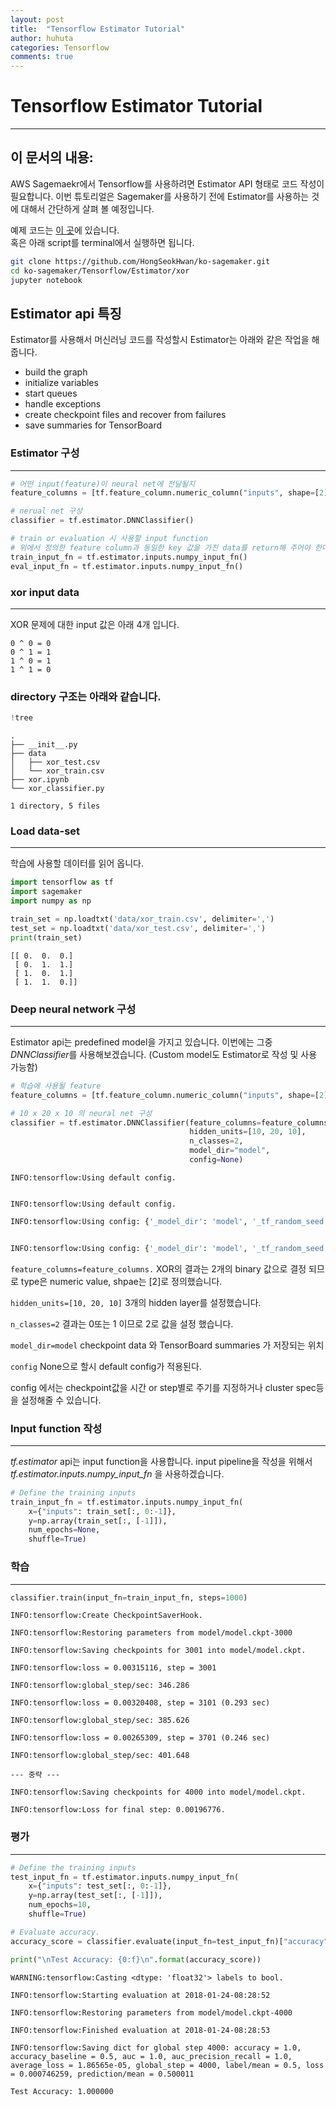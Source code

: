```yaml
---
layout: post
title:  "Tensorflow Estimator Tutorial"
author: huhuta
categories: Tensorflow
comments: true
---
```


# Tensorflow Estimator Tutorial
---
## 이 문서의 내용:
AWS Sagemaekr에서 Tensorflow를 사용하려면 Estimator API 형태로 코드 작성이 필요합니다.
이번 튜토리얼은 Sagemaker를 사용하기 전에 Estimator를 사용하는 것에 대해서 간단하게 살펴 볼 예정입니다.

예제 코드는  [이 곳](https://github.com/HongSeokHwan/ko-sagemaker/tree/master/Tensorflow/Estimator/xor)에 있습니다. <br>
혹은 아래 script를 terminal에서 실행하면 됩니다.
```bash
git clone https://github.com/HongSeokHwan/ko-sagemaker.git
cd ko-sagemaker/Tensorflow/Estimator/xor
jupyter notebook
```

## Estimator api 특징
Estimator를 사용해서 머신러닝 코드를 작성할시 Estimator는 아래와 같은 작업을 해줍니다.
 - build the graph
 - initialize variables
 - start queues
 - handle exceptions
 - create checkpoint files and recover from failures
 - save summaries for TensorBoard


### Estimator 구성
---
```python
# 어떤 input(feature)이 neural net에 전달될지
feature_columns = [tf.feature_column.numeric_column("inputs", shape=[2])]

# nerual net 구성
classifier = tf.estimator.DNNClassifier()

# train or evaluation 시 사용할 input function
# 위에서 정의한 feature column과 동일한 key 값을 가진 data를 return해 주어야 한다.
train_input_fn = tf.estimator.inputs.numpy_input_fn()
eval_input_fn = tf.estimator.inputs.numpy_input_fn()

```

### xor input data
---
XOR 문제에 대한 input 값은 아래 4개 입니다.

```
0 ^ 0 = 0
0 ^ 1 = 1
1 ^ 0 = 1
1 ^ 1 = 0
```

### directory 구조는 아래와 같습니다.


```python
!tree
```

    .
    ├── __init__.py
    ├── data
    │   ├── xor_test.csv
    │   └── xor_train.csv
    ├── xor.ipynb
    └── xor_classifier.py

    1 directory, 5 files


### Load data-set
---
학습에 사용할 데이터를 읽어 옵니다.


```python
import tensorflow as tf
import sagemaker
import numpy as np

train_set = np.loadtxt('data/xor_train.csv', delimiter=',')
test_set = np.loadtxt('data/xor_test.csv', delimiter=',')
print(train_set)
```

    [[ 0.  0.  0.]
     [ 0.  1.  1.]
     [ 1.  0.  1.]
     [ 1.  1.  0.]]


### Deep neural network 구성
---
Estimator api는 predefined model을 가지고 있습니다. 이번에는 그중 *DNNClassifier*를 사용해보겠습니다.
(Custom model도 Estimator로 작성 및 사용 가능함)


```python
# 학습에 사용될 feature
feature_columns = [tf.feature_column.numeric_column("inputs", shape=[2])]

# 10 x 20 x 10 의 neural net 구성
classifier = tf.estimator.DNNClassifier(feature_columns=feature_columns,
                                        hidden_units=[10, 20, 10],
                                        n_classes=2,
                                        model_dir="model",
                                        config=None)
```


    INFO:tensorflow:Using default config.


    INFO:tensorflow:Using default config.


```python
INFO:tensorflow:Using config: {'_model_dir': 'model', '_tf_random_seed': None, '_save_summary_steps': 100, '_save_checkpoints_steps': None, '_save_checkpoints_secs': 600, '_session_config': None, '_keep_checkpoint_max': 5, '_keep_checkpoint_every_n_hours': 10000, '_log_step_count_steps': 100, '_service': None, '_cluster_spec': <tensorflow.python.training.server_lib.ClusterSpec object at 0x11b5f5390>, '_task_type': 'worker', '_task_id': 0, '_master': '', '_is_chief': True, '_num_ps_replicas': 0, '_num_worker_replicas': 1}


INFO:tensorflow:Using config: {'_model_dir': 'model', '_tf_random_seed': None, '_save_summary_steps': 100, '_save_checkpoints_steps': None, '_save_checkpoints_secs': 600, '_session_config': None, '_keep_checkpoint_max': 5, '_keep_checkpoint_every_n_hours': 10000, '_log_step_count_steps': 100, '_service': None, '_cluster_spec': <tensorflow.python.training.server_lib.ClusterSpec object at 0x11b5f5390>, '_task_type': 'worker', '_task_id': 0, '_master': '', '_is_chief': True, '_num_ps_replicas': 0, '_num_worker_replicas': 1}
```


`feature_columns=feature_columns.` XOR의 결과는 2개의 binary 값으로 결정 되므로 type은 numeric value, shpae는 [2]로 정의했습니다.


`hidden_units=[10, 20, 10]` 3개의 hidden layer를 설정했습니다.


`n_classes=2` 결과는 0또는 1 이므로 2로 값을 설정 했습니다.


`model_dir=model` checkpoint data 와 TensorBoard summaries 가 저장되는 위치


`config` None으로 할시 default config가 적용된다.


config 에서는 checkpoint값을 시간 or step별로 주기를 지정하거나 cluster spec등을 설정해줄 수 있습니다.

### Input function 작성
---
*tf.estimator* api는 input function을 사용합니다.
input pipeline을 작성을 위해서 *tf.estimator.inputs.numpy_input_fn* 을 사용하겠습니다.


```python
# Define the training inputs
train_input_fn = tf.estimator.inputs.numpy_input_fn(
    x={"inputs": train_set[:, 0:-1]},
    y=np.array(train_set[:, [-1]]),
    num_epochs=None,
    shuffle=True)
```

### 학습
---


```python
classifier.train(input_fn=train_input_fn, steps=1000)
```

    INFO:tensorflow:Create CheckpointSaverHook.

    INFO:tensorflow:Restoring parameters from model/model.ckpt-3000

    INFO:tensorflow:Saving checkpoints for 3001 into model/model.ckpt.

    INFO:tensorflow:loss = 0.00315116, step = 3001

    INFO:tensorflow:global_step/sec: 346.286

    INFO:tensorflow:loss = 0.00320408, step = 3101 (0.293 sec)

    INFO:tensorflow:global_step/sec: 385.626

    INFO:tensorflow:loss = 0.00265309, step = 3701 (0.246 sec)

    INFO:tensorflow:global_step/sec: 401.648

    --- 중략 ---

    INFO:tensorflow:Saving checkpoints for 4000 into model/model.ckpt.

    INFO:tensorflow:Loss for final step: 0.00196776.


### 평가
---


```python
# Define the training inputs
test_input_fn = tf.estimator.inputs.numpy_input_fn(
    x={"inputs": test_set[:, 0:-1]},
    y=np.array(test_set[:, [-1]]),
    num_epochs=10,
    shuffle=True)

# Evaluate accuracy.
accuracy_score = classifier.evaluate(input_fn=test_input_fn)["accuracy"]

print("\nTest Accuracy: {0:f}\n".format(accuracy_score))
```

    WARNING:tensorflow:Casting <dtype: 'float32'> labels to bool.

    INFO:tensorflow:Starting evaluation at 2018-01-24-08:28:52

    INFO:tensorflow:Restoring parameters from model/model.ckpt-4000

    INFO:tensorflow:Finished evaluation at 2018-01-24-08:28:53

    INFO:tensorflow:Saving dict for global step 4000: accuracy = 1.0, accuracy_baseline = 0.5, auc = 1.0, auc_precision_recall = 1.0, average_loss = 1.86565e-05, global_step = 4000, label/mean = 0.5, loss = 0.000746259, prediction/mean = 0.500011

    Test Accuracy: 1.000000


